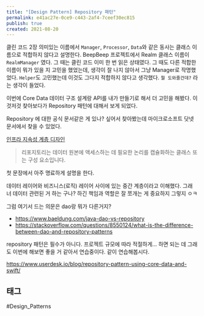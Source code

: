 ```yaml
---
title: "[Design Pattern] Repository 패턴"
permalink: e41ac27e-0ce9-c443-2af4-7ceef30ec815
publish: true
created: 2021-08-20
---
```


클린 코드 2장 의미있는 이름에서 `Manager`, `Processor`, `Data`와 같은 동사는 클래스 이름으로 적합하지 않다고 설명한다. BeepBeep 프로젝트에서 Realm 클래스 이름이 `RealmManager` 였다. 그 때는 클린 코드 이미 한 번 읽은 상태였다. 그 때도 다른 적합한 이름이 뭐가 있을 지 고민을 했었는데, 생각이 잘 나지 않아서 그냥 Manager로 작명했었다. `Helper`도 고민했는데 이것도 그다지 적합하지 않다고 생각했다. `뭘 도와줄건데?` 라는 생각이 들었다.

이번에 Core Data 데이터 구조 설계랑 API를 내가 만들기로 해서 더 고민을 해봤다. 이것저것 찾아보다가 Repository 패턴에 대해서 보게 되었다.

Repository 에 대한 공식 문서같은 게 있나? 싶어서 찾아봤는데 마이크로소프트 닷넷 문서에서 찾을 수 있었다.

[인프라 지속성 계층 디자인](https://docs.microsoft.com/ko-kr/dotnet/architecture/microservices/microservice-ddd-cqrs-patterns/infrastructure-pers이istence-layer-design)

> 리포지토리는 데이터 원본에 액세스하는 데 필요한 논리를 캡슐화하는 클래스 또는 구성 요소입니다. 

첫 문장에서 아주 명료하게 설명을 한다. 

데이터 레이어와 비즈니스(로직) 레이어 사이에 있는 중간 계층이라고 이해했다. 그래 너 데이터 관련된 거 하는 구나? 하긴 책임과 역할은 잘 쪼개는 게 중요하지 그렇지 ㅇㅋ

그럼 여기서 드는 의문은 dao랑 뭐가 다른거지? 

- https://www.baeldung.com/java-dao-vs-repository
- https://stackoverflow.com/questions/8550124/what-is-the-difference-between-dao-and-repository-patterns



repository 패턴은 필수가 아니다. 프로젝트 규모에 따라 적절하게... 하면 되는 데 그래도 이번에 해보면 좋을 거 같아서 연습중이다. 같이 연습해봅시다.

https://www.userdesk.io/blog/repository-pattern-using-core-data-and-swift/

## 태그

#Design_Patterns 